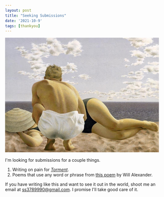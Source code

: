 ```yaml
---
layout: post
title: "Seeking Submissions"
date: '2021-10-9'
tags: [thankyou]
---
```


![please](/assets/please.jpg)

I'm looking for submissions for a couple things.

1. Writing on pain for <a href="https://thequarterlessreview.com/Torment-1"><em>Torment</em></a>.
2. Poems that use any word or phrase from <a href="https://serenasol.in/2021/08/from-will-alexanders-across-the-vapour-gulf">this poem</a> by Will Alexander. 

If you have writing like this and want to see it out in the world, shoot me an email at ss3789990@gmail.com. I promise I'll take good care of it. 